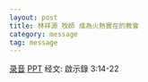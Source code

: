 ```yaml
---
layout: post
title: 林祥源 牧師 成為火熱實在的教會
category: message
tag: message
---
```


[录音]() [PPT]() 经文: 啟示錄 3:14-22
